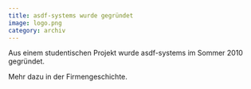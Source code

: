 ```yaml
---
title: asdf-systems wurde gegründet
image: logo.png
category: archiv
---
```

Aus einem studentischen Projekt wurde asdf-systems im Sommer 2010 gegründet.  

Mehr dazu in der Firmengeschichte.
